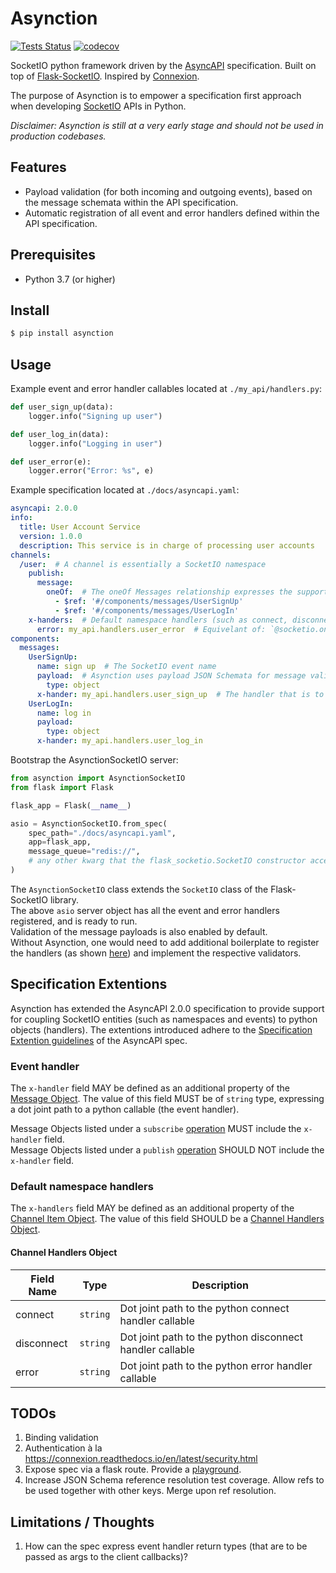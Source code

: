 # Asynction
[![Tests Status](https://github.com/dedoussis/asynction/workflows/tests/badge.svg)](https://github.com/dedoussis/asynction/actions?query=workflow%3Atests) [![codecov](https://codecov.io/gh/dedoussis/asynction/branch/main/graph/badge.svg?token=3720QP2994)](https://codecov.io/gh/dedoussis/asynction)

SocketIO python framework driven by the [AsyncAPI](https://www.asyncapi.com/) specification. Built on top of [Flask-SocketIO](https://github.com/miguelgrinberg/Flask-SocketIO). Inspired by [Connexion](https://github.com/zalando/connexion).

The purpose of Asynction is to empower a specification first approach when developing [SocketIO](https://socket.io/) APIs in Python.

*Disclaimer: Asynction is still at a very early stage and should not be used in production codebases.*

## Features
* Payload validation (for both incoming and outgoing events), based on the message schemata within the API specification.
* Automatic registration of all event and error handlers defined within the API specification.

## Prerequisites
* Python 3.7 (or higher)

## Install
```bash
$ pip install asynction
```

## Usage
Example event and error handler callables located at `./my_api/handlers.py`:
```python
def user_sign_up(data):
    logger.info("Signing up user")

def user_log_in(data):
    logger.info("Logging in user")

def user_error(e):
    logger.error("Error: %s", e)
```

Example specification located at `./docs/asyncapi.yaml`:
```yaml
asyncapi: 2.0.0
info:
  title: User Account Service
  version: 1.0.0
  description: This service is in charge of processing user accounts
channels:
  /user:  # A channel is essentially a SocketIO namespace
    publish:
      message:
        oneOf:  # The oneOf Messages relationship expresses the supported events that a client may emit under the `user` namespace
          - $ref: '#/components/messages/UserSignUp'
          - $ref: '#/components/messages/UserLogIn'
    x-handers:  # Default namespace handlers (such as connect, disconnect and error)
      error: my_api.handlers.user_error  # Equivelant of: `@socketio.on_error("/user")
components:
  messages:
    UserSignUp:
      name: sign up  # The SocketIO event name
      payload:  # Asynction uses payload JSON Schemata for message validation
        type: object
      x-hander: my_api.handlers.user_sign_up  # The handler that is to be registered. Equivelant of: `@socketio.on("sign up", namespace="/user")
    UserLogIn:
      name: log in
      payload:
        type: object
      x-hander: my_api.handlers.user_log_in
```

Bootstrap the AsynctionSocketIO server:
```python
from asynction import AsynctionSocketIO
from flask import Flask

flask_app = Flask(__name__)

asio = AsynctionSocketIO.from_spec(
    spec_path="./docs/asyncapi.yaml",
    app=flask_app,
    message_queue="redis://",
    # any other kwarg that the flask_socketio.SocketIO constructor accepts
)
```
The `AsynctionSocketIO` class extends the `SocketIO` class of the Flask-SocketIO library.  
The above `asio` server object has all the event and error handlers registered, and is ready to run.  
Validation of the message payloads is also enabled by default.  
Without Asynction, one would need to add additional boilerplate to register the handlers (as shown [here](https://flask-socketio.readthedocs.io/en/latest/#error-handling)) and implement the respective validators.

## Specification Extentions
Asynction has extended the AsyncAPI 2.0.0 specification to provide support for coupling SocketIO entities (such as namespaces and events) to python objects (handlers). The extentions introduced adhere to the [Specification Extention guidelines](https://www.asyncapi.com/docs/specifications/2.0.0#specificationExtensions) of the AsyncAPI spec.

### Event handler
The `x-handler` field MAY be defined as an additional property of the [Message Object](https://www.asyncapi.com/docs/specifications/2.0.0#messageObject). The value of this field MUST be of `string` type, expressing a dot joint path to a python callable (the event handler).

Message Objects listed under a `subscribe` [operation](https://www.asyncapi.com/docs/specifications/2.0.0#operationObject) MUST include the `x-handler` field.  
Message Objects listed under a `publish` [operation](https://www.asyncapi.com/docs/specifications/2.0.0#operationObject) SHOULD NOT include the `x-handler` field.

### Default namespace handlers
The `x-handlers` field MAY be defined as an additional property of the [Channel Item Object](https://www.asyncapi.com/docs/specifications/2.0.0#channelItemObject). The value of this field SHOULD be a [Channel Handlers Object](#channel-handlers-object).

#### Channel Handlers Object
| Field Name | Type | Description |
|-|-|-|
| connect  | `string` | Dot joint path to the python connect handler callable |
| disconnect | `string` | Dot joint path to the python disconnect handler callable |
| error | `string` | Dot joint path to the python error handler callable |

## TODOs
1. Binding validation
1. Authentication à la https://connexion.readthedocs.io/en/latest/security.html
1. Expose spec via a flask route. Provide a [playground](https://playground.asyncapi.io/?load=https://raw.githubusercontent.com/asyncapi/asyncapi/master/examples/2.0.0/simple.yml).
1. Increase JSON Schema reference resolution test coverage. Allow refs to be used together with other keys. Merge upon ref resolution.

## Limitations / Thoughts
1. How can the spec express event handler return types (that are to be passed as args to the client callbacks)?
